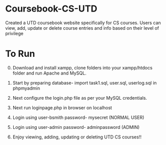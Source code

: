 # Coursebook-CS-UTD
Created a UTD coursebook website specifically for CS courses. Users can view, add, update or delete course entries and info based on their level of privilege

# To Run

0. Download and install xampp, clone folders into your xampp/htdocs folder and run Apache and MySQL.

1. Start by preparing database- import task1.sql, user.sql, userlog.sql in phpmyadmin

2. Next configure the login.php file as per your MySQL credentials.

3. Next run loginpage.php in browser on localhost

4. Login using user-bsmith password- mysecret (NORMAL USER)

5. Login using user-admin password- adminpassword (ADMIN)

6. Enjoy viewing, adding, updating or deleting UTD CS courses!!

